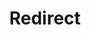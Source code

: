 ﻿---
layout: src/layouts/Redirect.astro
title: Redirect
redirect: https://octopus.com/docs/administration/managing-infrastructure/run-multiple-processes-on-a-target-simultaneously
pubDate:  2023-01-01
navSearch: false
navSitemap: false
navMenu: false
---
